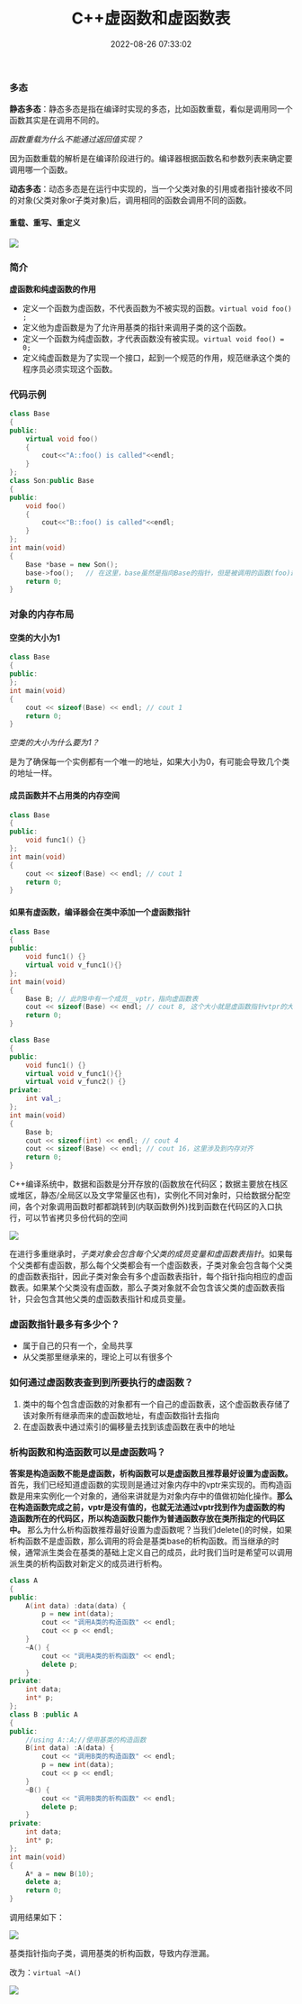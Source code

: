 ﻿---
title: C++虚函数和虚函数表
date: 2022-08-26 07:33:02
categories: CPP
tags: [CPP]
---

### 多态
**静态多态**：静态多态是指在编译时实现的多态，比如函数重载，看似是调用同一个函数其实是在调用不同的。

*函数重载为什么不能通过返回值实现？*

因为函数重载的解析是在编译阶段进行的。编译器根据函数名和参数列表来确定要调用哪一个函数。

**动态多态**：动态多态是在运行中实现的，当一个父类对象的引用或者指针接收不同的对象(父类对象or子类对象)后，调用相同的函数会调用不同的函数。
#### 重载、重写、重定义
![](../imgs/image-10.png)
### 简介
**虚函数和纯虚函数的作用**
- 定义一个函数为虚函数，不代表函数为不被实现的函数。`virtual void foo() ;`
- 定义他为虚函数是为了允许用基类的指针来调用子类的这个函数。
- 定义一个函数为纯虚函数，才代表函数没有被实现。`virtual void foo() = 0;`
- 定义纯虚函数是为了实现一个接口，起到一个规范的作用，规范继承这个类的程序员必须实现这个函数。
### 代码示例
```cpp
class Base  
{  
public:  
    virtual void foo()  
    {  
        cout<<"A::foo() is called"<<endl;  
    }  
};  
class Son:public Base  
{  
public:  
    void foo()  
    {  
        cout<<"B::foo() is called"<<endl;  
    }  
};  
int main(void)  
{  
    Base *base = new Son();  
    base->foo();   // 在这里，base虽然是指向Base的指针，但是被调用的函数(foo)却是Son的!  
    return 0;  
}
```

### 对象的内存布局

#### 空类的大小为1

```cpp
class Base
{
public:
};
int main(void)
{
    cout << sizeof(Base) << endl; // cout 1
    return 0;
}
```

*空类的大小为什么要为1？*

是为了确保每一个实例都有一个唯一的地址，如果大小为0，有可能会导致几个类的地址一样。

#### 成员函数并不占用类的内存空间
```cpp
class Base
{
public:
    void func1() {}
};
int main(void)
{
    cout << sizeof(Base) << endl; // cout 1
    return 0;
}
```
#### 如果有虚函数，编译器会在类中添加一个虚函数指针
```cpp
class Base
{
public:
    void func1() {}
    virtual void v_func1(){}
};
int main(void)
{
    Base B; // 此时B中有一个成员__vptr，指向虚函数表
    cout << sizeof(Base) << endl; // cout 8, 这个大小就是虚函数指针vtpr的大小
    return 0;
}

class Base
{
public:
    void func1() {}
    virtual void v_func1(){}
    virtual void v_func2() {}
private:
    int val_; 
};
int main(void)
{
    Base b;
    cout << sizeof(int) << endl; // cout 4
    cout << sizeof(Base) << endl; // cout 16，这里涉及到内存对齐
    return 0;
}
```
C++编译系统中，数据和函数是分开存放的(函数放在代码区；数据主要放在栈区或堆区，静态/全局区以及文字常量区也有)，实例化不同对象时，只给数据分配空间，各个对象调用函数时都都跳转到(内联函数例外)找到函数在代码区的入口执行，可以节省拷贝多份代码的空间

![](../imgs/%E8%99%9A%E5%87%BD%E6%95%B0-1.png)

在进行多重继承时，*子类对象会包含每个父类的成员变量和虚函数表指针*。如果每个父类都有虚函数，那么每个父类都会有一个虚函数表，子类对象会包含每个父类的虚函数表指针，因此子类对象会有多个虚函数表指针，每个指针指向相应的虚函数表。如果某个父类没有虚函数，那么子类对象就不会包含该父类的虚函数表指针，只会包含其他父类的虚函数表指针和成员变量。

### 虚函数指针最多有多少个？
- 属于自己的只有一个，全局共享
- 从父类那里继承来的，理论上可以有很多个

### 如何通过虚函数表查到到所要执行的虚函数？
1. 类中的每个包含虚函数的对象都有一个自己的虚函数表，这个虚函数表存储了该对象所有继承而来的虚函数地址，有虚函数指针去指向
2. 在虚函数表中通过索引的偏移量去找到该虚函数在表中的地址

### 析构函数和构造函数可以是虚函数吗？
**答案是构造函数不能是虚函数，析构函数可以是虚函数且推荐最好设置为虚函数。**
首先，我们已经知道虚函数的实现则是通过对象内存中的vptr来实现的。而构造函数是用来实例化一个对象的，通俗来讲就是为对象内存中的值做初始化操作。**那么在构造函数完成之前，vptr是没有值的，也就无法通过vptr找到作为虚函数的构造函数所在的代码区，所以构造函数只能作为普通函数存放在类所指定的代码区中。**
那么为什么析构函数推荐最好设置为虚函数呢？当我们delete()的时候，如果析构函数不是虚函数，那么调用的将会是基类base的析构函数。而当继承的时候，通常派生类会在基类的基础上定义自己的成员，此时我们当时是希望可以调用派生类的析构函数对新定义的成员进行析构。

```cpp
class A
{
public:
    A(int data) :data(data) {
        p = new int(data);
        cout << "调用A类的构造函数" << endl;
        cout << p << endl;
    }
    ~A() {
        cout << "调用A类的析构函数" << endl;
        delete p;
    }
private:
    int data;
    int* p;
};
class B :public A
{
public:
    //using A::A;//使用基类的构造函数
    B(int data) :A(data) {
        cout << "调用B类的构造函数" << endl;
        p = new int(data);
        cout << p << endl;
    }
    ~B() {
        cout << "调用B类的析构函数" << endl;
        delete p;
    }
private:
    int data;
    int* p;
};
int main(void)
{
    A* a = new B(10);
    delete a;
    return 0;
}
```
调用结果如下：

![](../imgs/image-14.png)

基类指针指向子类，调用基类的析构函数，导致内存泄漏。

改为：`virtual ~A()`

![](../imgs/image-15.png)

